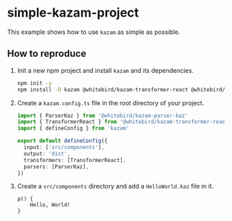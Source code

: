 # simple-kazam-project

This example shows how to use `kazam` as simple as possible.

## How to reproduce

1. Init a new npm project and install `kazam` and its dependencies.
  
    ```bash
    npm init -y
    npm install -D kazam @whitebird/kazam-transformer-react @whitebird/kazam-parser-kaz
    ```

2. Create a `kazam.config.ts` file in the root directory of your project.

    ```ts
    import { ParserKaz } from '@whitebird/kazam-parser-kaz'
    import { TransformerReact } from '@whitebird/kazam-transformer-react'
    import { defineConfig } from 'kazam'

    export default defineConfig({
      input: ['src/components'],
      output: 'dist',
      transformers: [TransformerReact],
      parsers: [ParserKaz],
    })
    ```

3. Create a `src/components` directory and add a `HelloWorld.kaz` file in it.

    ```kaz
    p() {
        Hello, World!
    }
    ```

